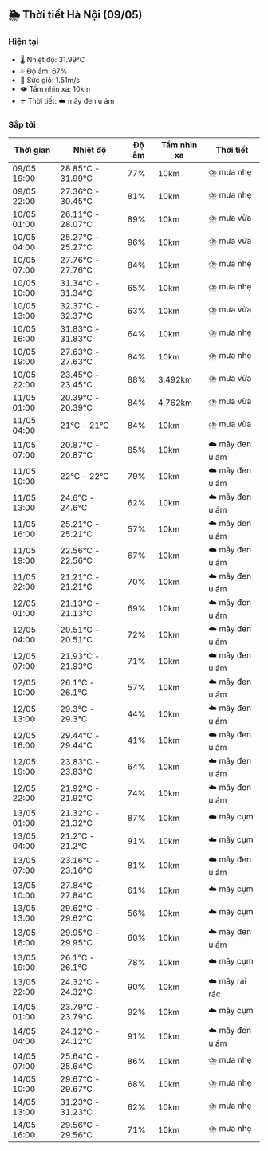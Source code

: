 ## 🌦️ Thời tiết Hà Nội (09/05)

### Hiện tại

- 🌡️ Nhiệt độ: 31.99℃
- 💦 Độ ẩm: 67%
- 💨 Sức gió: 1.51m/s
- 👁️ Tầm nhìn xa: 10km
- ☂️ Thời tiết: ☁️ mây đen u ám

### Sắp tới

| Thời gian | Nhiệt độ | Độ ẩm | Tầm nhìn xa | Thời tiết |
| --- | --- | --- | --- | --- |
| 09/05 19:00 | 28.85℃ - 31.99℃ | 77% | 10km | ⛈️ mưa nhẹ |
| 09/05 22:00 | 27.36℃ - 30.45℃ | 81% | 10km | ⛈️ mưa nhẹ |
| 10/05 01:00 | 26.11℃ - 28.07℃ | 89% | 10km | ⛈️ mưa vừa |
| 10/05 04:00 | 25.27℃ - 25.27℃ | 96% | 10km | ⛈️ mưa vừa |
| 10/05 07:00 | 27.76℃ - 27.76℃ | 84% | 10km | ⛈️ mưa nhẹ |
| 10/05 10:00 | 31.34℃ - 31.34℃ | 65% | 10km | ⛈️ mưa nhẹ |
| 10/05 13:00 | 32.37℃ - 32.37℃ | 63% | 10km | ⛈️ mưa vừa |
| 10/05 16:00 | 31.83℃ - 31.83℃ | 64% | 10km | ⛈️ mưa nhẹ |
| 10/05 19:00 | 27.63℃ - 27.63℃ | 84% | 10km | ⛈️ mưa nhẹ |
| 10/05 22:00 | 23.45℃ - 23.45℃ | 88% | 3.492km | ⛈️ mưa vừa |
| 11/05 01:00 | 20.39℃ - 20.39℃ | 84% | 4.762km | ⛈️ mưa vừa |
| 11/05 04:00 | 21℃ - 21℃ | 84% | 10km | ⛈️ mưa vừa |
| 11/05 07:00 | 20.87℃ - 20.87℃ | 85% | 10km | ☁️ mây đen u ám |
| 11/05 10:00 | 22℃ - 22℃ | 79% | 10km | ☁️ mây đen u ám |
| 11/05 13:00 | 24.6℃ - 24.6℃ | 62% | 10km | ☁️ mây đen u ám |
| 11/05 16:00 | 25.21℃ - 25.21℃ | 57% | 10km | ☁️ mây đen u ám |
| 11/05 19:00 | 22.56℃ - 22.56℃ | 67% | 10km | ☁️ mây đen u ám |
| 11/05 22:00 | 21.21℃ - 21.21℃ | 70% | 10km | ☁️ mây đen u ám |
| 12/05 01:00 | 21.13℃ - 21.13℃ | 69% | 10km | ☁️ mây đen u ám |
| 12/05 04:00 | 20.51℃ - 20.51℃ | 72% | 10km | ☁️ mây đen u ám |
| 12/05 07:00 | 21.93℃ - 21.93℃ | 71% | 10km | ☁️ mây đen u ám |
| 12/05 10:00 | 26.1℃ - 26.1℃ | 57% | 10km | ☁️ mây đen u ám |
| 12/05 13:00 | 29.3℃ - 29.3℃ | 44% | 10km | ☁️ mây đen u ám |
| 12/05 16:00 | 29.44℃ - 29.44℃ | 41% | 10km | ☁️ mây đen u ám |
| 12/05 19:00 | 23.83℃ - 23.83℃ | 64% | 10km | ☁️ mây đen u ám |
| 12/05 22:00 | 21.92℃ - 21.92℃ | 74% | 10km | ☁️ mây đen u ám |
| 13/05 01:00 | 21.32℃ - 21.32℃ | 87% | 10km | ☁️ mây cụm |
| 13/05 04:00 | 21.2℃ - 21.2℃ | 91% | 10km | ☁️ mây cụm |
| 13/05 07:00 | 23.16℃ - 23.16℃ | 81% | 10km | ☁️ mây đen u ám |
| 13/05 10:00 | 27.84℃ - 27.84℃ | 61% | 10km | ☁️ mây cụm |
| 13/05 13:00 | 29.62℃ - 29.62℃ | 56% | 10km | ☁️ mây cụm |
| 13/05 16:00 | 29.95℃ - 29.95℃ | 60% | 10km | ☁️ mây đen u ám |
| 13/05 19:00 | 26.1℃ - 26.1℃ | 78% | 10km | ☁️ mây cụm |
| 13/05 22:00 | 24.32℃ - 24.32℃ | 90% | 10km | ☁️ mây rải rác |
| 14/05 01:00 | 23.79℃ - 23.79℃ | 92% | 10km | ☁️ mây cụm |
| 14/05 04:00 | 24.12℃ - 24.12℃ | 91% | 10km | ☁️ mây đen u ám |
| 14/05 07:00 | 25.64℃ - 25.64℃ | 86% | 10km | ⛈️ mưa nhẹ |
| 14/05 10:00 | 29.67℃ - 29.67℃ | 68% | 10km | ⛈️ mưa nhẹ |
| 14/05 13:00 | 31.23℃ - 31.23℃ | 62% | 10km | ⛈️ mưa nhẹ |
| 14/05 16:00 | 29.56℃ - 29.56℃ | 71% | 10km | ⛈️ mưa nhẹ |
